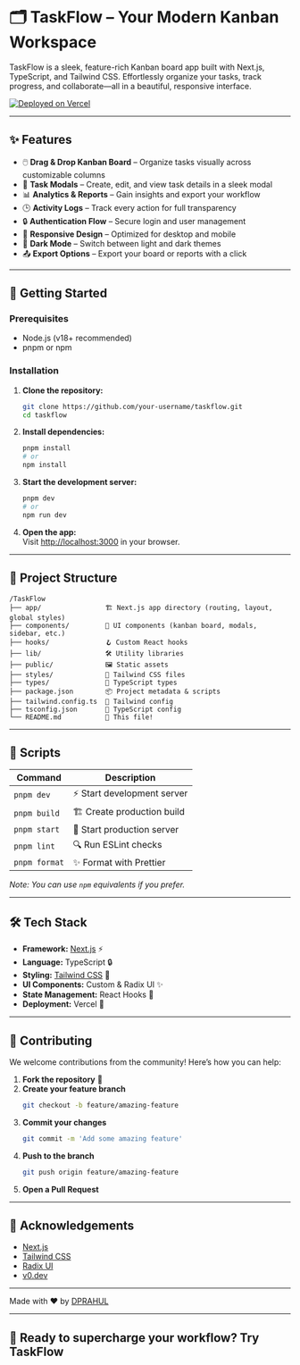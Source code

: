 # 🗂️ TaskFlow – Your Modern Kanban Workspace

TaskFlow is a sleek, feature-rich Kanban board app built with Next.js, TypeScript, and Tailwind CSS. Effortlessly organize your tasks, track progress, and collaborate—all in a beautiful, responsive interface.  

[![Deployed on Vercel](https://img.shields.io/badge/Deployed%20on-Vercel-black?style=for-the-badge&logo=vercel)](https://task-flow-gold-sigma.vercel.app/)

---

## ✨ Features

- 🖱️ **Drag & Drop Kanban Board** – Organize tasks visually across customizable columns
- 📝 **Task Modals** – Create, edit, and view task details in a sleek modal
- 📊 **Analytics & Reports** – Gain insights and export your workflow
- 🕒 **Activity Logs** – Track every action for full transparency
- 🔒 **Authentication Flow** – Secure login and user management
- 📱 **Responsive Design** – Optimized for desktop and mobile
- 🌙 **Dark Mode** – Switch between light and dark themes
- 📤 **Export Options** – Export your board or reports with a click

---

## 🚀 Getting Started

### Prerequisites

- Node.js (v18+ recommended)
- pnpm or npm

### Installation

1. **Clone the repository:**
   ```bash
   git clone https://github.com/your-username/taskflow.git
   cd taskflow
   ```

2. **Install dependencies:**
   ```bash
   pnpm install
   # or
   npm install
   ```

3. **Start the development server:**
   ```bash
   pnpm dev
   # or
   npm run dev
   ```

4. **Open the app:**  
   Visit [http://localhost:3000](http://localhost:3000) in your browser.

---

## 📂 Project Structure

```
/TaskFlow
├── app/                🏗️ Next.js app directory (routing, layout, global styles)
├── components/         🧩 UI components (kanban board, modals, sidebar, etc.)
├── hooks/              🪝 Custom React hooks
├── lib/                🛠️ Utility libraries
├── public/             🖼️ Static assets
├── styles/             🎨 Tailwind CSS files
├── types/              📝 TypeScript types
├── package.json        📦 Project metadata & scripts
├── tailwind.config.ts  🎨 Tailwind config
├── tsconfig.json       📝 TypeScript config
└── README.md           📖 This file!
```

---

## 📜 Scripts

| Command         | Description                    |
|-----------------|--------------------------------|
| `pnpm dev`      | ⚡ Start development server     |
| `pnpm build`    | 🏗️ Create production build      |
| `pnpm start`    | 🚀 Start production server      |
| `pnpm lint`     | 🔍 Run ESLint checks           |
| `pnpm format`   | ✨ Format with Prettier         |

_Note: You can use `npm` equivalents if you prefer._

---

## 🛠️ Tech Stack

- **Framework:** [Next.js](https://nextjs.org/) ⚡
- **Language:** TypeScript 🔒
- **Styling:** [Tailwind CSS](https://tailwindcss.com/) 🎨
- **UI Components:** Custom & Radix UI ✨
- **State Management:** React Hooks 🧠
- **Deployment:** Vercel 🚀

---

## 🤝 Contributing

We welcome contributions from the community! Here’s how you can help:

1. **Fork the repository** 🍴
2. **Create your feature branch**  
   ```bash
   git checkout -b feature/amazing-feature
   ```
3. **Commit your changes**  
   ```bash
   git commit -m 'Add some amazing feature'
   ```
4. **Push to the branch**  
   ```bash
   git push origin feature/amazing-feature
   ```
5. **Open a Pull Request**

---

## 🙏 Acknowledgements

- [Next.js](https://nextjs.org/)
- [Tailwind CSS](https://tailwindcss.com/)
- [Radix UI](https://www.radix-ui.com/)
- [v0.dev](https://v0.dev)

---

Made with ❤️ by [DPRAHUL](https://github.com/DPRAHUL-2021)

---

## 🚀 Ready to supercharge your workflow? Try TaskFlow
